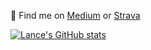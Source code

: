 👋 Find me on [Medium](https://medium.com/@gallettilance) or [Strava](https://www.strava.com/athletes/33572035)

[![Lance's GitHub stats](https://github-readme-stats.vercel.app/api?username=gallettilance&count_private=true&show_icons=true)](https://github.com/anuraghazra/github-readme-stats)
